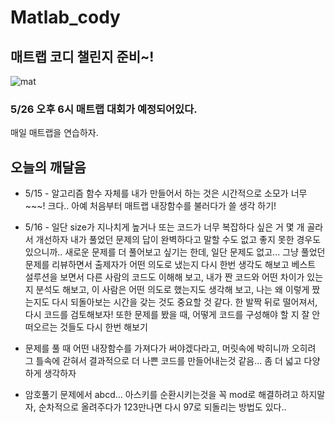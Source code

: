 # Matlab_cody
## 매트랩 코디 챌린지 준비~!


![mat](https://user-images.githubusercontent.com/72690461/118354146-98567900-b5a4-11eb-99c4-a85e15d94428.jpg)

### 5/26 오후 6시 매트랩 대회가 예정되어있다.

매일 매트랩을 연습하자.
## 오늘의 깨달음
- 5/15 - 알고리즘 함수 자체를 내가 만들어서 하는 것은 시간적으로 소모가 너무~~~! 크다.. 아예 처음부터 매트랩 내장함수를 불러다가 쓸 생각 하기! 


- 5/16 - 일단 size가 지나치게 높거나 또는 코드가 너무 복잡하다 싶은 거 몇 개 골라서 개선하자 내가 풀었던 문제의 답이 완벽하다고 말할 수도 없고 좋지 못한 경우도 있으니까.. 새로운 문제를 더 풀어보고 싶기는 한데, 일단 문제도 없고... 그냥 풀었던 문제를 리뷰하면서 출제자가 어떤 의도로 냈는지 다시 한번 생각도 해보고 베스트 설루션을 보면서 다른 사람의 코드도 이해해 보고, 내가 짠 코드와 어떤 차이가 있는지 분석도 해보고, 이 사람은 어떤 의도로 했는지도 생각해 보고, 나는 왜 이렇게 짰는지도 다시 되돌아보는 시간을 갖는 것도 중요할 것 같다.  한 발짝 뒤로 떨어져서, 다시 코드를 검토해보자! 또한 문제를 봤을 때, 어떻게 코드를 구성해야 할 지 잘 안떠오르는 것들도 다시 한번 해보기 

- 문제를 풀 때 어떤 내장함수를 가져다가 써야겠다라고, 머릿속에 박히니까 오히려 그 틀속에 갇혀서 결과적으로 더 나쁜 코드를 만들어내는것 같음... 좀 더 넓고 다양하게 생각하자

- 암호풀기 문제에서 abcd... 아스키를 순환시키는것을 꼭 mod로 해결하려고 하지말자, 순차적으로 올려주다가 123만나면 다시 97로 되돌리는 방법도 있다..

